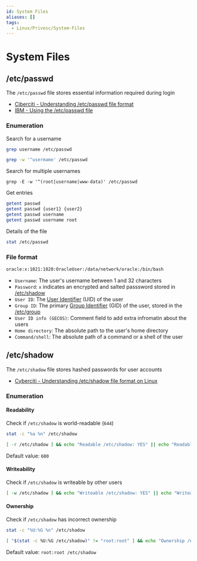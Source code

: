 ```yaml
---
id: System Files
aliases: []
tags:
  - Linux/Privesc/System-Files
---
```


# System Files

<!-- /etc/passwd {{{-->
## /etc/passwd

The `/etc/passwd` file stores essential information required during login

- [Ciberciti - Understanding /etc/passwd file format](https://www.cyberciti.biz/faq/understanding-etcpasswd-file-format/)
- [IBM - Using the /etc/passwd file](https://www.ibm.com/docs/fi/ssw_aix_71/security/passwords_etc_passwd_file.html)

### Enumeration

Search for a username

```sh
grep username /etc/passwd
```

```sh
grep -w '^usermame' /etc/passwd
```

Search for multiple usernames

```
grep -E -w '^(root|username|www-data)' /etc/passwd
```

Get entries

```sh
getent passwd
getent passwd {user1} {user2}
getent passwd username
getent passwd username root
```

Details of the file

```sh
stat /etc/passwd
```

### File format

```sh
oracle:x:1021:1020:OracleUser:/data/network/oracle:/bin/bash
```

- `Username`: The user's username between 1 and 32 characters
- `Password`: `x` indicates an encrypted and salted passsword stored in
  [/etc/shadow](https://www.cyberciti.biz/faq/understanding-etcshadow-file/)
- `User ID`: The [User Identifier](https://en.wikipedia.org/wiki/User_identifier)
  (UID) of the user
- `Group ID`: The primary [Group Identifier](https://en.wikipedia.org/wiki/Group_identifier)
  (GID) of the user, stored in the [/etc/group](https://www.cyberciti.biz/faq/understanding-etcgroup-file/)
- `User ID info (GECOS)`: Comment field to add extra infromatin about the users
- `Home directory`: The absolute path to the user's home directory
- `Command/shell`: The absolute path of a command or a shell of the user
<!-- }}} -->

<!-- /etc/shadow {{{-->
## /etc/shadow

The `/etc/shadow` file stores hashed passwords for user accounts

- [Cyberciti - Understanding /etc/shadow file format on Linux](https://www.cyberciti.biz/faq/understanding-etcshadow-file/)

### Enumeration

#### Readability

Check if `/etc/shadow` is world-readable (`644`)

```sh
stat -c "%a %n" /etc/shadow
```

```sh
[ -r /etc/shadow ] && echo "Readable /etc/shadow: YES" || echo "Readable /etc/shadow: NO"
```

Default value: `600`

#### Writeability

Check if `/etc/shadow` is writeable by other users

```sh
[ -w /etc/shadow ] && echo "Writeable /etc/shadow: YES" || echo "Writeable /etc/shadow: NO"
```

#### Ownership

Check if `/etc/shadow` has incorrect ownership

```sh
stat -c "%U:%G %n" /etc/shadow
```

```sh
[ "$(stat -c %U:%G /etc/shadow)" != "root:root" ] && echo "Ownership /etc/shadow: Incorrect" || echo "Ownership /etc/shadow: Correct"
```

Default value: `root:root /etc/shadow`
<!-- }}} -->
